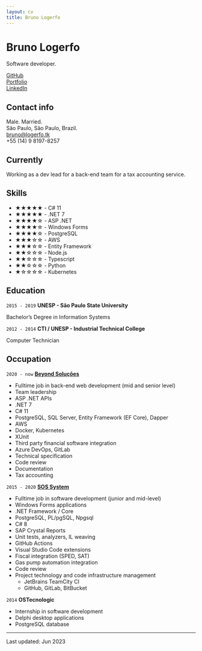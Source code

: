 ```yaml
---
layout: cv
title: Bruno Logerfo
---
```

# Bruno Logerfo
Software developer.

<div id="webaddress">
<a href="https://github.com/Logerfo">GitHub</a><br>
<a href="https://logerfo.tk">Portfolio</a><br>
<a href="https://www.linkedin.com/in/logerfo/">LinkedIn</a>
</div>

## Contact info
Male. Married.  
São Paulo, São Paulo, Brazil.  
<a href="mailto:bruno@logerfo.tk">bruno@logerfo.tk</a>  
+55 (14) 9 8197-8257

## Currently

Working as a dev lead for a back-end
team for a tax accounting service.

## Skills
<!-- ★☆ -->

- ★★★★★ - C# 11
- ★★★★★ - .NET 7
- ★★★★☆ - ASP .NET
- ★★★★☆ - Windows Forms
- ★★★★☆ - PostgreSQL
- ★★★☆☆ - AWS
- ★★★☆☆ - Entity Framework
- ★★☆☆☆ - Node.js
- ★★☆☆☆ - Typescript
- ★★☆☆☆ - Python
- ★☆☆☆☆ - Kubernetes

## Education

`2015 - 2019`
__UNESP - São Paulo State University__

Bachelor’s Degree in Information Systems

`2012 - 2014`
__CTI / UNESP - Industrial Technical College__

Computer Technician

## Occupation

`2020 - now`
[__Beyond Soluções__](http://imaginebeyond.com.br/)

- Fulltime job in back-end web development (mid and senior level)
- Team leadership
- ASP .NET APIs
- .NET 7
- C# 11
- PostgreSQL, SQL Server, Entity Framework (EF Core), Dapper
- AWS
- Docker, Kubernetes
- XUnit
- Third party financial software integration
- Azure DevOps, GitLab
- Technical specification
- Code review
- Documentation
- Tax accounting

`2015 - 2020`
[__SOS System__](http://sospostos.com.br/)

- Fulltime job in software development (junior and mid-level)
- Windows Forms applications
- .NET Framework / Core
- PostgreSQL, PL/pgSQL, Npgsql
- C# 8
- SAP Crystal Reports
- Unit tests, analyzers, IL weaving
- GitHub Actions
- Visual Studio Code extensions
- Fiscal integration (SPED, SAT)
- Gas pump automation integration
- Code review
- Project technology and code infrastructure management
  - JetBrains TeamCity CI
  - GitHub, GitLab, BitBucket

`2014`
__OSTecnologic__

- Internship in software development
- Delphi desktop applications
- PostgreSQL database

---
Last updated: Jun 2023
